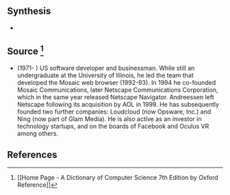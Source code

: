 ## Synthesis
- 
## Source [^1]
- (1971- ) US software developer and businessman. While still an undergraduate at the University of Illinois, he led the team that developed the Mosaic web browser (1992-93). In 1994 he co-founded Mosaic Communications, later Netscape Communications Corporation, which in the same year released Netscape Navigator. Andreessen left Netscape following its acquisition by AOL in 1999. He has subsequently founded two further companies: Loudcloud (now Opsware, Inc.) and Ning (now part of Glam Media). He is also active as an investor in technology startups, and on the boards of Facebook and Oculus VR among others.
## References

[^1]: [[Home Page - A Dictionary of Computer Science 7th Edition by Oxford Reference]]